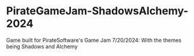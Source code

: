 # PirateGameJam-ShadowsAlchemy-2024
 Game built for PirateSoftware's Game Jam 7/20/2024: With the themes being Shadows and Alchemy
